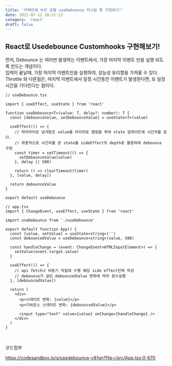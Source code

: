 ```yaml
---
title: '리액트에 녹인 공통 useDebounce 커스텀 훅 구현하기!'
date: 2021-07-12 18:21:13
category: 'react'
draft: false
---
```


## React로 Usedebounce Customhooks 구현해보기!

먼저, Debounce 는 여러번 발생하는 이벤트에서, 가장 마지막 이벤트 만을 실행 되도록 만드는 개념이다. <br />
입력이 끝날때, 가장 마지막 이벤트만을 실행하여, 성능성 유리함을 가져올 수 있다. <br />
Throttle 와 다른점은, 마지막 이벤트에서 일정 시간동안 이벤트가 발생한다면, 또 일정 시간을 기다린다는 점이다. <br />

```tsx
// useDebounce.tsx

import { useEffect, useState } from 'react'

function useDebounce<T>(value: T, delay?: number): T {
  const [debounceValue, setDebounceValue] = useState<T>(value)

  useEffect(() => {
    // 파라미터로 넘겨받은 value를 타이머로 랩핑을 하여 state 업데이트에 시간차를 준다.
    // 최종적으로 시간차를 준 state를 sideEffect의 depth로 활용하여 debounce 구현
    const timer = setTimeout(() => {
      setDebounceValue(value)
    }, delay || 500)

    return () => clearTimeout(timer)
  }, [value, delay])

  return debounceValue
}

export default useDebounce
```

```tsx
// app.tsx
import { ChangeEvent, useEffect, useState } from 'react'

import useDebounce from './useDebounce'

export default function App() {
  const [value, setValue] = useState<string>('')
  const debouncedValue = useDebounce<string>(value, 500)

  const handleChange = (event: ChangeEvent<HTMLInputElement>) => {
    setValue(event.target.value)
  }

  useEffect(() => {
    // api fetch나 비동기 작업에 수행 해당 side effect안에 작성
    // debounce가 걸린 debouncedValue 변화에 따라 함수실행
  }, [debouncedValue])

  return (
    <div>
      <p>스테이트 변화: {value}</p>
      <p>디바운스 스테이트 변화: {debouncedValue}</p>

      <input type="text" value={value} onChange={handleChange} />
    </div>
  )
}
```

<br />

코드첨부

https://codesandbox.io/s/usedebounce-v81gn?file=/src/App.tsx:0-670
